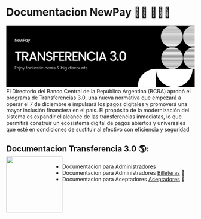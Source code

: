 # Documentacion NewPay 👋🏾 👩🏾‍💻

<img src="https://github.com/IP-NEWPAY/IP-NEWPAY/blob/main/TRANSFERENCIA%203.0.png" alt="banner that says Monica Powell - software engineer, content creator and community organizer alongside a cartoon illustration of Monica">
El Directorio del Banco Central de la República Argentina (BCRA) aprobó el programa de Transferencias 3.0, una nueva normativa que empezará a operar el 7 de diciembre e impulsará los pagos digitales y promoverá una mayor inclusión financiera en el país. El propósito de la modernización del sistema es expandir el alcance de las transferencias inmediatas, lo que permitirá construir un ecosistema digital de pagos abiertos y universales que esté en condiciones de sustituir al efectivo con eficiencia y seguridad


## Documentacion Transferencia 3.0 🌎: <a href="https://github.com/sponsors/M0nica"><img align="left" width="150" height="150" src="https://habrastorage.org/webt/b-/no/wn/b-nownnc3g_qjijctnqqwpjppri.gif?raw=true"></a>
- Documentacion para  <a href="https://ip-newpay.github.io/Administradores/">Administradores </a> 
- Documentacion para Administradores <a href="https://ip-newpay.github.io/Billeteras/"> Billeteras</a> 🏓
- Documentacion para Aceptadores <a href="https://www.linkedin.com/in/monicampowell/">Aceptadores</a> 💼
